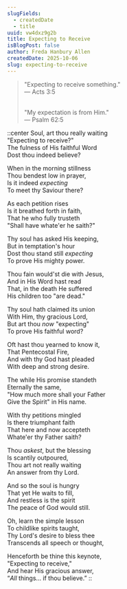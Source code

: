 ```yaml
---
slugFields:
  - createdDate
  - title
uuid: vw4dxz9g2b
title: Expecting to Receive
isBlogPost: false
author: Freda Hanbury Allen
createdDate: 2025-10-06
slug: expecting-to-receive
---
```

> "Expecting to receive something."\
> — Acts 3:5
>
>\
> "My expectation is from Him."\
> — Psalm 62:5

::center
Soul, art thou really waiting\
"Expecting to receive?"\
The fulness of His faithful Word\
Dost thou indeed believe?

When in the morning stillness\
Thou bendest low in prayer,\
Is it indeed *expecting*\
To meet thy Saviour there?

As each petition rises\
Is it breathed forth in faith,\
That he who fully trusteth\
"Shall have whate'er he saith?"

Thy soul has asked His keeping,\
But in temptation's hour\
Dost thou stand still *expecting*\
To prove His mighty power.

Thou fain would'st die with Jesus,\
And in His Word hast read\
That, in the death He suffered\
His children too "are dead."

Thy soul hath claimed its union\
With Him, thy gracious Lord,\
But art thou *now* "expecting"\
To prove His faithful word?

Oft hast thou yearned to know it,\
That Pentecostal Fire,\
And with thy God hast pleaded\
With deep and strong desire.

The while His promise standeth\
Eternally the same,\
"How much more shall your Father\
Give the Spirit" in His name.

With thy petitions mingled\
Is there triumphant faith\
That here and now accepteth\
Whate'er thy Father saith?

Thou *askest*, but the blessing\
Is scantily outpoured,\
Thou art not really waiting\
An answer from thy Lord.

And so the soul is hungry\
That yet He waits to fill,\
And restless is the spirit\
The peace of God would still.

Oh, learn the simple lesson\
To childlike spirits taught,\
Thy Lord's desire to bless thee\
Transcends all speech or thought,

Henceforth be thine this keynote,\
"Expecting to receive,"\
And hear His gracious answer,\
“*All* things... if thou believe.”
::
